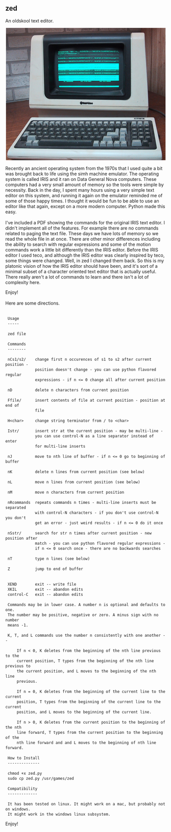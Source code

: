 ## zed
An oldskool text editor.
<p align="center">
  <img src="Televideo925Terminal.jpg" width="500"/>
</p>
Recently an ancient operating system from the 1970s that I used quite a bit was brought back to life using the simh machine emulator. The operating system is called IRIS and it ran on Data General Nova computers. These computers had a very small amount of memory so the tools were simple by necessity. Back in the day, I spent many hours using a very simple text editor on this system, and running it again on the emulator reminded me of some of those happy times. I thought it would be fun to be able to use an editor like that again, except on a more modern computer. Python made this easy.
<br/><br/>
I've included a PDF showing the commands for the original IRIS text editor. I didn't implement all of the features. For example there are no commands related to paging the text file. These days we have lots of memory so we read the whole file in at once. There are other minor differences including the ability to search with regular expressions and some of the motion commands work a little bit differently than the IRIS editor. Before the IRIS editor I used teco, and although the IRIS editor was clearly inspired by teco, some things were changed. Well, in zed I changed them back. So this is my platonic vision of how the IRIS editor should have been, and it's sort of a minimal subset of a character oriented text editor that is actually useful. There really aren't a lot of commands to learn and there isn't a lot of complexity here.

Enjoy!
<br/><br/>
Here are some directions.
<br/><br/>

     Usage
     -----

     zed file

     Commands
     --------

     nCs1/s2/    change first n occurences of s1 to s2 after current position -
                 position doesn't change - you can use python flavored regular
                 expressions - if n <= 0 change all after current position

     nD          delete n characters from current position

     Ffile/      insert contents of file at current position - position at end of
                 file

     H<char>     change string terminator from / to <char>

     Istr/       insert str at the current position - may be multi-line -
                 you can use control-N as a line separator instead of enter
                 for multi-line inserts

     nJ          move to nth line of buffer - if n <= 0 go to beginning of buffer

     nK          delete n lines from current position (see below)

     nL          move n lines from current position (see below)

     nM          move n characters from current position

     nRcommands  repeats commands n times - multi-line inserts must be separated
                 with control-N characters - if you don't use control-N you don't
                 get an error - just weird results - if n <= 0 do it once

     nSstr/      search for str n times after current position - new position after
                 match - you can use python flavored regular expressions -
                 if n <= 0 search once - there are no backwards searches

     nT          type n lines (see below)

     Z           jump to end of buffer


     XEND        exit -- write file
     XKIL        exit -- abandon edits
     control-C   exit -- abandon edits

     Commands may be in lower case. A number n is optional and defaults to one.
     The number may be positive, negative or zero. A minus sign with no number
     means -1.

     K, T, and L commands use the number n consistently with one another --

         If n < 0, K deletes from the beginning of the nth line previous to the
         current position, T types from the beginning of the nth line previous to
         the current position, and L moves to the beginning of the nth line
         previous.

         If n = 0, K deletes from the beginning of the current line to the current
         position, T types from the beginning of the current line to the current
         position, and L moves to the beginning of the current line.

         If n > 0, K deletes from the current position to the beginning of the nth
         line forward, T types from the current position to the beginning of the
         nth line forward and and L moves to the beginning of nth line forward.

     How to Install
     --------------

     chmod +x zed.py
     sudo cp zed.py /usr/games/zed
 
     Compatibility
     -------------
 
     It has been tested on linux. It might work on a mac, but probably not on windows.
     It might work in the windows linux subsystem.

Enjoy!
